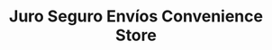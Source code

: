 ---
title: "Juro Seguro Envíos Convenience Store"
url: /norwich/juro-seguro-envios-convenience-store/
shop: Lebensmittel
---
